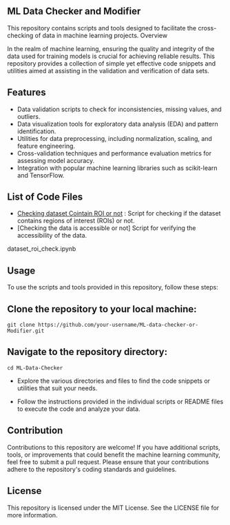 ## ML Data Checker and Modifier

This repository contains scripts and tools designed to facilitate the cross-checking of data in machine learning projects.
Overview

In the realm of machine learning, ensuring the quality and integrity of the data used for training models is crucial for achieving reliable results. This repository provides a collection of simple yet effective code snippets and utilities aimed at assisting in the validation and verification of data sets.

## Features

- Data validation scripts to check for inconsistencies, missing values, and outliers.
- Data visualization tools for exploratory data analysis (EDA) and pattern identification.
- Utilities for data preprocessing, including normalization, scaling, and feature engineering.
- Cross-validation techniques and performance evaluation metrics for assessing model accuracy.
- Integration with popular machine learning libraries such as scikit-learn and TensorFlow.

## List of Code Files

- [Checking dataset Cointain ROI or not](https://github.com/love-0710/ML-data-checker-or-Modifier/blob/main/dataset_roi_check.ipynb) : Script for checking if the dataset contains regions of interest (ROIs) or not.
- [Checking the data is accessible or not] Script for verifying the accessibility of the data.

dataset_roi_check.ipynb


## Usage

To use the scripts and tools provided in this repository, follow these steps:

## Clone the repository to your local machine:

    git clone https://github.com/your-username/ML-data-checker-or-Modifier.git

## Navigate to the repository directory:

    cd ML-Data-Checker

- Explore the various directories and files to find the code snippets or utilities that suit your needs.

- Follow the instructions provided in the individual scripts or README files to execute the code and analyze your data.

## Contribution

Contributions to this repository are welcome! If you have additional scripts, tools, or improvements that could benefit the machine learning community, feel free to submit a pull request. Please ensure that your contributions adhere to the repository's coding standards and guidelines.

## License

This repository is licensed under the MIT License. See the LICENSE file for more information.
